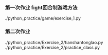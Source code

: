 ### 第一次作业 fight回合制游戏方法
./python_practice/game/exercise_1.py


### 第二次作业  
./python_practice/Exercise_2/tianshantonglao.py
./python_practice/Exercise_2/practice_class.py
